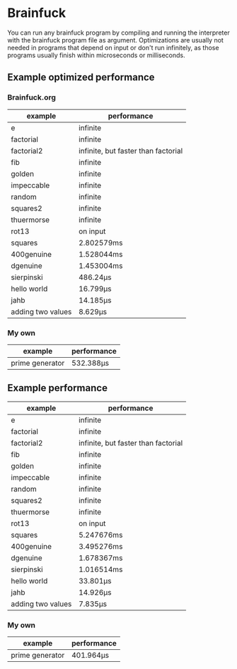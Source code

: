 # Brainfuck
You can run any brainfuck program by compiling and running the interpreter with the brainfuck program file as argument. Optimizations are usually not needed in programs that depend on input or don't run infinitely, as those programs usually finish within microseconds or milliseconds.

## Example optimized performance
### Brainfuck.org
|example|performance|
|-|-|
|e| infinite|
|factorial| infinite|
|factorial2| infinite, but faster than factorial|
|fib| infinite|
|golden| infinite|
|impeccable| infinite|
|random| infinite|
|squares2| infinite|
|thuermorse| infinite|
|rot13| on input|
|squares| 2.802579ms|
|400genuine| 1.528044ms|
|dgenuine| 1.453004ms|
|sierpinski| 486.24µs|
|hello world| 16.799µs|
|jahb| 14.185µs|
|adding two values| 8.629µs|

### My own
|example|performance|
|-|-|
|prime generator| 532.388µs|

## Example performance
|example|performance|
|-|-|
|e| infinite|
|factorial| infinite|
|factorial2| infinite, but faster than factorial|
|fib| infinite|
|golden| infinite|
|impeccable| infinite|
|random| infinite|
|squares2| infinite|
|thuermorse| infinite|
|rot13| on input|
|squares| 5.247676ms|
|400genuine| 3.495276ms|
|dgenuine| 1.678367ms|
|sierpinski| 1.016514ms|
|hello world| 33.801µs|
|jahb| 14.926µs|
|adding two values| 7.835µs|

### My own
|example|performance|
|-|-|
|prime generator| 401.964µs|

